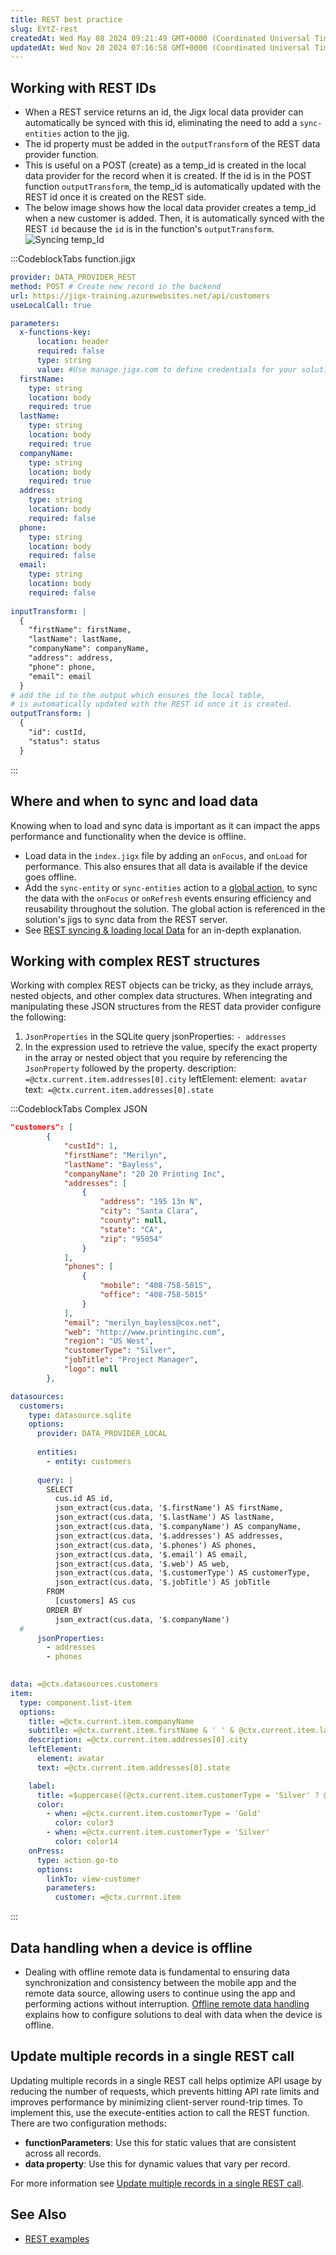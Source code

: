 ```yaml
---
title: REST best practice
slug: EYtZ-rest
createdAt: Wed May 08 2024 09:21:49 GMT+0000 (Coordinated Universal Time)
updatedAt: Wed Nov 20 2024 07:16:58 GMT+0000 (Coordinated Universal Time)
---
```


## Working with REST IDs

- When a REST service returns an id, the Jigx local data provider can automatically be synced with this id, eliminating the need to add a `sync-entities` action to the jig.&#x20;
- The id property must be added in the `outputTransform` of the REST data provider function.&#x20;
- This is useful on a POST (create) as a temp\_id is created in the local data provider for the record when it is created. If the id is in the POST function `outputTransform`, the temp\_id is automatically updated with the REST id once it is created on the REST side.&#x20;
- The below image shows how the local data provider creates a temp\_id when a new customer is added. Then, it is automatically synced with the REST `id` because the `id` is in the function's `outputTransform`.
  ![Syncing temp_Id](https://archbee-image-uploads.s3.amazonaws.com/x7vdIDH6-ScTprfmi2XXX/VuOMkHMSZXXZRlH7jloeo_rest-id.png "Syncing temp_Id")

:::CodeblockTabs
function.jigx

```yaml
provider: DATA_PROVIDER_REST
method: POST # Create new record in the backend
url: https://jigx-training.azurewebsites.net/api/customers
useLocalCall: true

parameters:
  x-functions-key:
      location: header
      required: false
      type: string
      value: #Use manage.jigx.com to define credentials for your solution
  firstName:
    type: string
    location: body
    required: true
  lastName:
    type: string
    location: body
    required: true
  companyName:
    type: string
    location: body
    required: true
  address:
    type: string
    location: body
    required: false
  phone:
    type: string
    location: body
    required: false
  email:
    type: string
    location: body
    required: false
   
inputTransform: |
  {
    "firstName": firstName,
    "lastName": lastName,
    "companyName": companyName,
    "address": address,
    "phone": phone,
    "email": email
  }
# add the id to the output which ensures the local table,
# is automatically updated with the REST id once it is created. 
outputTransform: |
  {
    "id": custId,
    "status": status
  }
```
:::

## Where and when to sync and load data&#x20;

Knowing when to load and sync data is important as it can impact the apps performance and functionality when the device is offline.

- Load data in the `index.jigx` file by adding an `onFocus`, and `onLoad` for performance. This also ensures that all data is available if the device goes offline.
- Add the `sync-entity` or `sync-entities` action to a [global action](./../../../UI/Actions.md), to sync the data with the `onFocus` or `onRefresh` events ensuring efficiency and reusability throughout the solution. The global action is referenced in the solution's  jigs to sync data from the REST server.&#x20;
- See [REST syncing & loading local Data](<./REST syncing _ loading local Data.md>) for an in-depth explanation.

## Working with complex REST structures

Working with complex REST objects can be tricky, as they include arrays, nested objects, and other complex data structures. When integrating and manipulating these JSON structures from the REST data provider configure the following:

1. `JsonProperties` in the SQLite query
   jsonProperties:
   &#x20;       `- addresses`
2. In the expression used to retrieve the value, specify the exact property in the array or nested object that you require by referencing the `JsonProperty` followed by the property.
   description:` =@ctx.current.item.addresses[0].city`
   &#x20;  leftElement:
   &#x20;     element:` avatar`
   &#x20;     text:` =@ctx.current.item.addresses[0].state`

:::CodeblockTabs
Complex JSON

```json
"customers": [
        {
            "custId": 1,
            "firstName": "Merilyn",
            "lastName": "Bayless",
            "companyName": "20 20 Printing Inc",
            "addresses": [
                {
                    "address": "195 13n N",
                    "city": "Santa Clara",
                    "county": null,
                    "state": "CA",
                    "zip": "95054"
                }
            ],
            "phones": [
                {
                    "mobile": "408-758-5015",
                    "office": "408-758-5015"
                }
            ],
            "email": "merilyn_bayless@cox.net",
            "web": "http://www.printinginc.com",
            "region": "US West",
            "customerType": "Silver",
            "jobTitle": "Project Manager",
            "logo": null
        },
```

```yaml
datasources: 
  customers: 
    type: datasource.sqlite
    options:
      provider: DATA_PROVIDER_LOCAL
  
      entities:
        - entity: customers
  
      query: |
        SELECT 
          cus.id AS id, 
          json_extract(cus.data, '$.firstName') AS firstName, 
          json_extract(cus.data, '$.lastName') AS lastName,
          json_extract(cus.data, '$.companyName') AS companyName,
          json_extract(cus.data, '$.addresses') AS addresses,
          json_extract(cus.data, '$.phones') AS phones,
          json_extract(cus.data, '$.email') AS email,
          json_extract(cus.data, '$.web') AS web,
          json_extract(cus.data, '$.customerType') AS customerType,
          json_extract(cus.data, '$.jobTitle') AS jobTitle
        FROM 
          [customers] AS cus
        ORDER BY 
          json_extract(cus.data, '$.companyName')
  #    
      jsonProperties: 
        - addresses
        - phones
        

data: =@ctx.datasources.customers
item:
  type: component.list-item
  options:
    title: =@ctx.current.item.companyName
    subtitle: =@ctx.current.item.firstName & ' ' & @ctx.current.item.lastName
    description: =@ctx.current.item.addresses[0].city
    leftElement: 
      element: avatar
      text: =@ctx.current.item.addresses[0].state

    label:
      title: =$uppercase((@ctx.current.item.customerType = 'Silver' ? @ctx.current.item.customerType:@ctx.current.item.customerType = 'Gold' ? @ctx.current.item.customerType:''))
      color:
        - when: =@ctx.current.item.customerType = 'Gold'
          color: color3
        - when: =@ctx.current.item.customerType = 'Silver'
          color: color14
    onPress: 
      type: action.go-to
      options:
        linkTo: view-customer
        parameters:
          customer: =@ctx.current.item
```
:::

## Data handling when a device is offline

- Dealing with offline remote data is fundamental to ensuring data synchronization and consistency between the mobile app and the remote data source, allowing users to continue using the app and performing actions without interruption. [Offline remote data handling](<./../../Offline remote data handling.md>) explains how to configure solutions to deal with data when the device is offline.

## Update multiple records in a single REST call

Updating multiple records in a single REST call helps optimize API usage by reducing the number of requests, which prevents hitting API rate limits and improves performance by minimizing client-server round-trip times. To implement this, use the execute-entities action to call the REST function. There are two configuration methods:

- **functionParameters**: Use this for static values that are consistent across all records.
- **data property**: Use this for dynamic values that vary per record.

For more information see [Update multiple records in a single REST call]().

## See Also

- [REST examples]()





